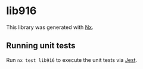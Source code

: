 # lib916

This library was generated with [Nx](https://nx.dev).

## Running unit tests

Run `nx test lib916` to execute the unit tests via [Jest](https://jestjs.io).
